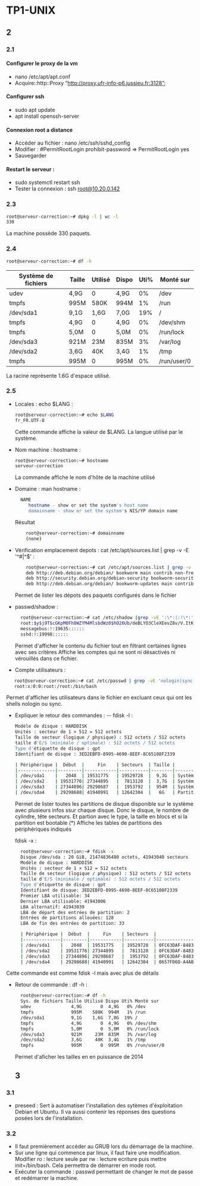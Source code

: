 # TP1-UNIX

## 2


### 2.1 
#### Configurer le proxy de la vm
- nano /etc/apt/apt.conf
- Acquire::http::Proxy “http://proxy.ufr-info-p6.jussieu.fr:3128”;

#### Configurer ssh 
- sudo apt update
- apt install openssh-server

#### Connexion root a distance
- Accéder au fichier : nano /etc/ssh/sshd_config
- Modifier : #PermitRootLogin prohibit-password => PermitRootLogin yes
- Sauvegarder

#### Restart le serveur : 
- sudo systemctl restart ssh
- Tester la connexion : ssh root@10.20.0.142

### 2.3
```bash
root@serveur-correction:~# dpkg -l | wc -l
330
```
La machine possède 330 paquets.



### 2.4
```bash
root@serveur-correction:~# df -h
```
| Système de fichiers | Taille | Utilisé | Dispo | Uti% | Monté sur     |
|---------------------|--------|---------|-------|------|---------------|
| udev                |  4,9G  |    0    |  4,9G |  0%  | /dev          |
| tmpfs               | 995M   |  580K   | 994M  |  1%  | /run          |
| /dev/sda1           |  9,1G  |  1,6G   |  7,0G | 19%  | /             |
| tmpfs               |  4,9G  |    0    |  4,9G |  0%  | /dev/shm      |
| tmpfs               |  5,0M  |    0    |  5,0M |  0%  | /run/lock     |
| /dev/sda3           | 921M   |   23M   | 835M  |  3%  | /var/log      |
| /dev/sda2           |  3,6G  |   40K   |  3,4G |  1%  | /tmp          |
| tmpfs               | 995M   |    0    | 995M  |  0%  | /run/user/0   |

La racine représente 1.6G d'espace utilisé.

### 2.5

- Locales : echo $LANG : 
    ```bash
    root@serveur-correction:~# echo $LANG  
    fr_FR.UTF-8
    ```
  Cette commande affiche la valeur de $LANG. La langue utilisé par le système.
  
- Nom machine : hostname :
    ```bash
    root@serveur-correction:~# hostname
    serveur-correction
    ```
  La commande affiche le nom d'hôte de la machine utilisé
  
- Domaine : man hostname :
  ```bash
    NAME
       hostname - show or set the system's host name
       domainname - show or set the system's NIS/YP domain name
  ```
    Résultat
  ```bash
      root@serveur-correction:~# domainname
      (none)
  ```
  
- Vérification emplacement depots : cat /etc/apt/sources.list | grep -v -E '^#|^$' :
  ```bash
      root@serveur-correction:~# cat /etc/apt/sources.list | grep -v -E '^#|^$'
      deb http://deb.debian.org/debian/ bookworm main contrib non-free non-free-firmware
      deb http://security.debian.org/debian-security bookworm-security main contrib non-free non-free-firmware
      deb http://deb.debian.org/debian/ bookworm-updates main contrib non-free non-free-firmware
  ```
  Permet de lister les dépots des paquets configurés dans le fichier
  
- passwd/shadow :
  ```bash
    root@serveur-correction:~# cat /etc/shadow |grep -vE ':\*:|:!\*:'
    root:$y$j9T$cGKpM0Fh8WZYM4MlsbdWz0$hO26Ub/deBLYO3CleXEevZ8v/V.ItKMLsZ274x5BMtA:19635:0:99999:7:::
    messagebus:!:19635::::::
    sshd:!:19998::::::
  ```
  Permet d'afficher le contenu du fichier tout en filtrant certaines lignes avec ses critères
  Affiche les comptes qui ne sont ni désactivés ni vérouillés dans ce fichier.
  
- Compte utilisateurs :
 ```bash
    root@serveur-correction:~# cat /etc/passwd | grep -vE 'nologin|sync'
    root:x:0:0:root:/root:/bin/bash
  ```
  Permet d'afficher les utilisateurs dans le fichier en excluant ceux qui ont les shells nologin ou sync.
  
- Expliquer le retour des commandes :
    -- fdisk -l :
  ```bash
  Modèle de disque : HARDDISK        
  Unités : secteur de 1 × 512 = 512 octets
  Taille de secteur (logique / physique) : 512 octets / 512 octets
  taille d'E/S (minimale / optimale) : 512 octets / 512 octets
  Type d'étiquette de disque : gpt
  Identifiant de disque : 3ED2EBFD-8995-4690-8EEF-8C65108F2339

  | Périphérique |  Début  |     Fin    | Secteurs  | Taille |           Type            |
  |--------------|---------|------------|-----------|--------|---------------------------|
  | /dev/sda1    |   2048  | 19531775   | 19529728  |  9,3G  | Système de fichiers Linux  |
  | /dev/sda2    | 19531776| 27344895   |  7813120  |  3,7G  | Système de fichiers Linux  |
  | /dev/sda3    | 27344896| 29298687   |  1953792  |  954M  | Système de fichiers Linux  |
  | /dev/sda4    | 29298688| 41940991   | 12642304  |   6G   | Partition d'échange Linux  |
  ```
  Permet de lister toutes les partitions de disque disponible sur le système avec plusieurs infos ssur chaque disque.
  Donc le disque, le nombre de cylindre, tête secteurs.
  Et partion avec le type, la taille en blocs et si la partition est bootable (*)
  Affiche les tables de partitions des périphériques indiqués
  
    fdisk -x :
  ```bash
    root@serveur-correction:~# fdisk -x
    Disque /dev/sda : 20 GiB, 21474836480 octets, 41943040 secteurs
    Modèle de disque : HARDDISK        
    Unités : secteur de 1 × 512 = 512 octets
    Taille de secteur (logique / physique) : 512 octets / 512 octets
    taille d'E/S (minimale / optimale) : 512 octets / 512 octets
    Type d'étiquette de disque : gpt
    Identifiant de disque: 3ED2EBFD-8995-4690-8EEF-8C65108F2339
    Premier LBA utilisable: 34
    Dernier LBA utilisable: 41943006
    LBA alternatif: 41943039
    LBA de départ des entrées de partition: 2
    Entrées de partitions allouées: 128
    LBA de fin des entrées de partition: 33

    | Périphérique |  Début  |     Fin    | Secteurs  |                Type-UUID                |                  UUID                  |       Nom        |
    |--------------|---------|------------|-----------|-----------------------------------------|----------------------------------------|------------------|
    | /dev/sda1    |   2048  | 19531775   | 19529728  | 0FC63DAF-8483-4772-8E79-3D69D8477DE4    | 7202EEDF-B999-47CC-BE80-70C80C2C83B0   | la racine        |
    | /dev/sda2    | 19531776| 27344895   |  7813120  | 0FC63DAF-8483-4772-8E79-3D69D8477DE4    | 346085A8-A5AE-48BA-B6B7-BDA598DD7465   | espace tempo     |
    | /dev/sda3    | 27344896| 29298687   |  1953792  | 0FC63DAF-8483-4772-8E79-3D69D8477DE4    | 8F880167-DE17-4896-BB95-EE5AAC9E2E9A   | les logs         |
    | /dev/sda4    | 29298688| 41940991   | 12642304  | 0657FD6D-A4AB-43C4-84E5-0933C84B4F4F    | 68C18C76-59A6-45DF-A745-F87FD1D412DA   | ma swap          |
  ```
Cette commande est comme fdisk -l mais avec plus de détails 

- Retour de commande : df -h :
  ```bash
    root@serveur-correction:~# df -h
    Sys. de fichiers Taille Utilisé Dispo Uti% Monté sur
    udev               4,9G       0  4,9G   0% /dev
    tmpfs              995M    580K  994M   1% /run
    /dev/sda1          9,1G    1,6G  7,0G  19% /
    tmpfs              4,9G       0  4,9G   0% /dev/shm
    tmpfs              5,0M       0  5,0M   0% /run/lock
    /dev/sda3          921M     23M  835M   3% /var/log
    /dev/sda2          3,6G     40K  3,4G   1% /tmp
    tmpfs              995M       0  995M   0% /run/user/0
  ```
  Permet d'aficher les tailles en en puissance de 2014

  ## 3

### 3.1
  - preseed : Sert à automatiser l'installation des sytèmes d'éxploitation Debian et Ubuntu.
  Il va aussi contenir les réponses des questions posées lors de l'installation.

### 3.2
- Il faut premièrement accéder au GRUB lors du démarrage de la machine.
- Sur une ligne qui commence par linux, il faut faire une modification. Modifier ro : lecture seule par rw : lecture ecriture puis mettre init=/bin/bash. Cela permettra de démarrer en mode root.
- Exécuter la commande : passwd permettant de changer le mot de passe et redémarrer la machine. 

   
              



  








